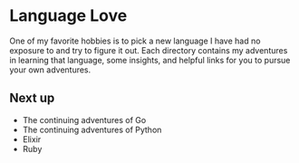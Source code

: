 # Language Love

One of my favorite hobbies is to pick a new language I have had no exposure to and try to figure it out.  Each directory contains my adventures in learning that language, some insights, and helpful links for you to pursue your own adventures.

## Next up
+ The continuing adventures of Go
+ The continuing adventures of Python
+ Elixir
+ Ruby
